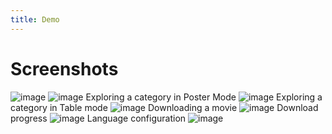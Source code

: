 ```yaml
--- 
title: Demo
---
```


# Screenshots

![image](/img/demo/b63af874-fc26-471f-b4ad-8901d686379f.png)
![image](/img/demo/a761e86b-823e-45b2-bb43-39a7d5b38913.png)
Exploring a category in Poster Mode
![image](/img/demo/a13891fa-1ece-4d41-99ce-857c313a01d5.png)
Exploring a category in Table mode
![image](/img/demo/ffc01987-f02b-405e-9a7c-8976d69b5405.png)
Downloading a movie
![image](/img/demo/9e208810-69e6-421a-b4e6-940f939192cd.png)
Download progress
![image](/img/demo/5d02fc10-c886-4fdc-9d44-0c19a6489cad.png)
Language configuration
![image](/img/demo/c36662aa-877b-4a5e-9d40-aab689555202.png)




